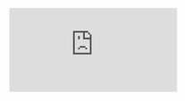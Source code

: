 [![Jacoco](https://raw.githubusercontent.com/SebVay/CI-CD-Badges/refs/heads/main/Multi-Module-Report/multi-module-report-danger/badges/coverage.json)](https://sebvay.github.io/CI-CD-Badges/Multi-Module-Report/)
